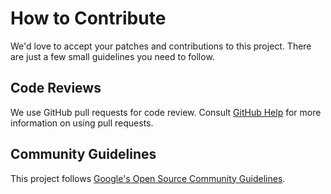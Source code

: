 # How to Contribute

We'd love to accept your patches and contributions to this project. There are just a few small
guidelines you need to follow.

## Code Reviews

We use GitHub pull requests for code review. Consult
[GitHub Help](https://help.github.com/articles/about-pull-requests/) for more information on using
pull requests.

## Community Guidelines

This project follows
[Google's Open Source Community Guidelines](https://opensource.google/conduct/).
